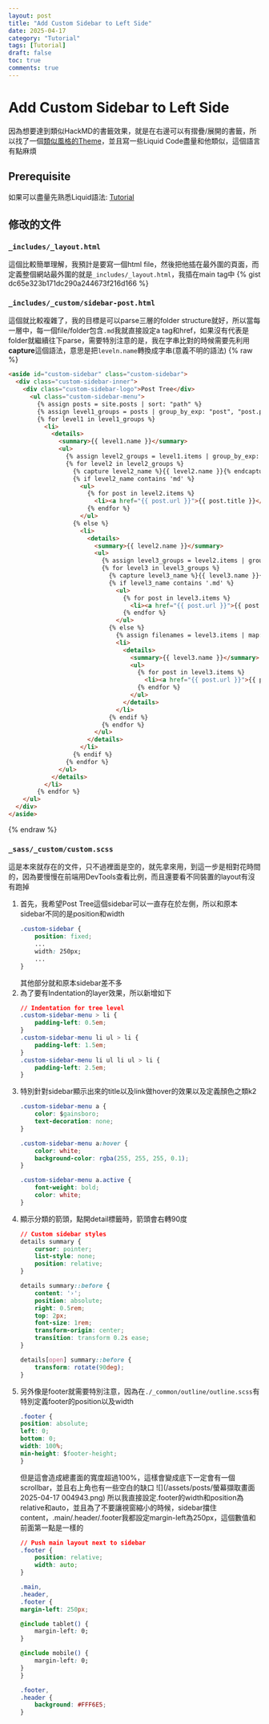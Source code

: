 ```yaml
---
layout: post
title: "Add Custom Sidebar to Left Side"
date: 2025-04-17
category: "Tutorial"
tags: [Tutorial]
draft: false
toc: true
comments: true
---
```


# Add Custom Sidebar to Left Side
因為想要達到類似HackMD的書籤效果，就是在右邊可以有摺疊/展開的書籤，所以找了一個[類似風格的Theme](https://next-sidebar.netlify.app/html/blank.html#)，並且寫一些Liquid Code盡量和他類似，這個語言有點麻煩
<!-- more -->

## Prerequisite
如果可以盡量先熟悉Liquid語法: [Tutorial](https://liquid.bootcss.com/tags/variable/)

## 修改的文件
### `_includes/_layout.html`
這個比較簡單理解，我預計是要寫一個html file，然後把他插在最外圍的頁面，而定義整個網站最外圍的就是`_includes/_layout.html`，我插在main tag中
{% gist dc65e323b171dc290a244673f216d166 %}

### `_includes/_custom/sidebar-post.html`
這個就比較複雜了，我的目標是可以parse三層的folder structure就好，所以當每一層中，每一個file/folder包含`.md`我就直接設定a tag和href，如果沒有代表是folder就繼續往下parse，需要特別注意的是，我在字串比對的時候需要先利用**capture**這個語法，意思是把`leveln.name`轉換成字串(意義不明的語法)
{% raw %}
```html
<aside id="custom-sidebar" class="custom-sidebar">
  <div class="custom-sidebar-inner">
    <div class="custom-sidebar-logo">Post Tree</div>
      <ul class="custom-sidebar-menu">
        {% assign posts = site.posts | sort: "path" %}
        {% assign level1_groups = posts | group_by_exp: "post", "post.path | split: '/' | slice: 1,1 | join: ''" %}
        {% for level1 in level1_groups %}
          <li>
            <details>
              <summary>{{ level1.name }}</summary>
              <ul>
                {% assign level2_groups = level1.items | group_by_exp: "post", "post.path | split: '/' | slice: 2,1 | join: ''" %}
                {% for level2 in level2_groups %}
                  {% capture level2_name %}{{ level2.name }}{% endcapture %}
                  {% if level2_name contains 'md' %}
                    <ul>
                      {% for post in level2.items %}
                        <li><a href="{{ post.url }}">{{ post.title }}</a></li>
                      {% endfor %}
                    </ul>
                  {% else %}
                    <li>
                      <details>
                        <summary>{{ level2.name }}</summary>
                        <ul>
                          {% assign level3_groups = level2.items | group_by_exp: "post", "post.path | split: '/' | slice: 3,1 | join: ''" %}
                          {% for level3 in level3_groups %}
                            {% capture level3_name %}{{ level3.name }}{% endcapture %}
                            {% if level3_name contains '.md' %}
                              <ul>
                                {% for post in level3.items %}
                                  <li><a href="{{ post.url }}">{{ post.title }}</a></li>
                                {% endfor %}
                              </ul>
                            {% else %}
                              {% assign filenames = level3.items | map: "path" | map: "split" | map: "last" %}
                              <li>
                                <details>
                                  <summary>{{ level3.name }}</summary>
                                  <ul>
                                    {% for post in level3.items %}
                                      <li><a href="{{ post.url }}">{{ post.title }}</a></li>
                                    {% endfor %}
                                  </ul>
                                </details>
                              </li>
                            {% endif %}
                          {% endfor %}
                        </ul>
                      </details>
                    </li>
                  {% endif %}
                {% endfor %}
              </ul>
            </details>
          </li>
        {% endfor %}
    </ul>
  </div>
</aside>
```
{% endraw %}

### `_sass/_custom/custom.scss`
這是本來就存在的文件，只不過裡面是空的，就先拿來用，到這一步是相對花時間的，因為要慢慢在前端用DevTools查看比例，而且還要看不同裝置的layout有沒有跑掉
1. 首先，我希望Post Tree這個sidebar可以一直存在於左側，所以和原本sidebar不同的是position和width
    ```css
    .custom-sidebar {
        position: fixed;
        ...
        width: 250px;
        ...
    }
    ```
    其他部分就和原本sidebar差不多
2. 為了要有Indentation的layer效果，所以新增如下
    ```css
    // Indentation for tree level
    .custom-sidebar-menu > li {
        padding-left: 0.5em;
    }
    .custom-sidebar-menu li ul > li {
        padding-left: 1.5em;
    }
    .custom-sidebar-menu li ul li ul > li {
        padding-left: 2.5em;
    }
    ```
3. 特別針對sidebar顯示出來的title以及link做hover的效果以及定義顏色之類k2
    ```css
    .custom-sidebar-menu a {
        color: $gainsboro;
        text-decoration: none;
    }

    .custom-sidebar-menu a:hover {
        color: white;
        background-color: rgba(255, 255, 255, 0.1);
    }

    .custom-sidebar-menu a.active {
        font-weight: bold;
        color: white;
    }
    ```
4. 顯示分類的箭頭，點開detail標籤時，箭頭會右轉90度
    ```css
    // Custom sidebar styles
    details summary {
        cursor: pointer;
        list-style: none;
        position: relative;
    }

    details summary::before {
        content: '›';
        position: absolute;
        right: 0.5rem;
        top: 2px;
        font-size: 1rem;
        transform-origin: center;
        transition: transform 0.2s ease;
    }

    details[open] summary::before {
        transform: rotate(90deg);
    }
    ```
5. 另外像是footer就需要特別注意，因為在`./_common/outline/outline.scss`有特別定義footer的position以及width
    ```css
    .footer {
    position: absolute;
    left: 0;
    bottom: 0;
    width: 100%;
    min-height: $footer-height;
    }
    ```
    但是這會造成總畫面的寬度超過100%，這樣會變成底下一定會有一個scrollbar，並且右上角也有一些空白的缺口
    ![](/assets/posts/螢幕擷取畫面 2025-04-17 004943.png)
    所以我直接設定.footer的width和position為relative和auto，並且為了不要讓視窗縮小的時候，sidebar擋住content，.main/.header/.footer我都設定margin-left為250px，這個數值和前面第一點是一樣的
    ```css
    // Push main layout next to sidebar
    .footer {
        position: relative;
        width: auto;
    }

    .main,
    .header,
    .footer {
    margin-left: 250px;

    @include tablet() {
        margin-left: 0;
    }

    @include mobile() {
        margin-left: 0;
    }
    }

    .footer,
    .header {
        background: #FFF6E5;
    }
    ```